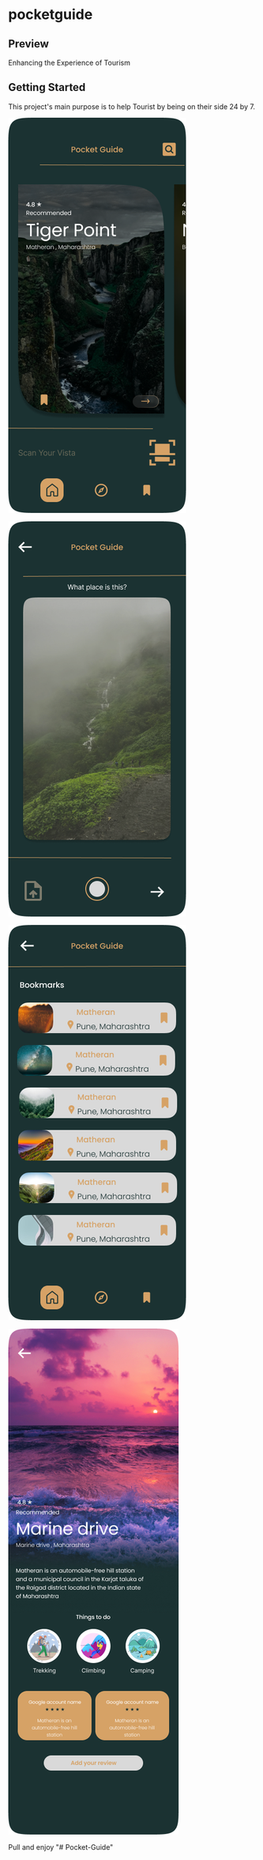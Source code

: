 # pocketguide

## Preview






Enhancing the Experience of Tourism

## Getting Started

This project's main purpose is to help Tourist by being on their side 24 by 7.

![Home](https://github.com/Abhishek00p/PocketGuide/blob/master/samples/homePage.png?raw=true)


![scanner](https://github.com/Abhishek00p/PocketGuide/blob/master/samples/scanner.png?raw=true) 



![BookMarks](https://github.com/Abhishek00p/PocketGuide/blob/master/samples/bookmark.png?raw=true)



![information Page](https://github.com/Abhishek00p/PocketGuide/blob/master/samples/matheran.png?raw=true)


Pull and enjoy
"# Pocket-Guide" 
